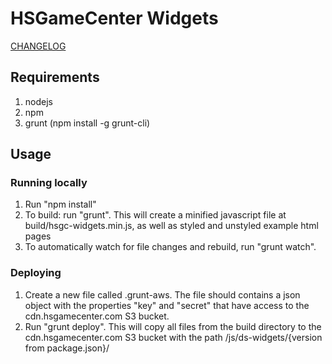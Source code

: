 # HSGameCenter Widgets

[CHANGELOG](https://github.com/playon/ds-hsgc-api-samples/blob/master/widgets/History.md)

## Requirements

1. nodejs
2. npm
3. grunt (npm install -g grunt-cli)

## Usage

### Running locally

1. Run "npm install"
2. To build: run "grunt".  This will create a minified javascript file at build/hsgc-widgets.min.js, as well as styled and unstyled example html pages
3. To automatically watch for file changes and rebuild, run "grunt watch".

### Deploying
1. Create a new file called .grunt-aws.  The file should contains a json object with the properties "key" and "secret" that have access to the cdn.hsgamecenter.com S3 bucket.
2. Run "grunt deploy".  This will copy all files from the build directory to the cdn.hsgamecenter.com S3 bucket with the path /js/ds-widgets/{version from package.json}/
